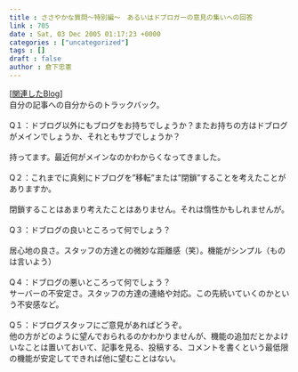 ```yaml
---
title : ささやかな質問～特別編～　あるいはドブロガーの意見の集いへの回答
link : 705
date : Sat, 03 Dec 2005 01:17:23 +0000
categories : ["uncategorized"]
tags : []
draft : false
author : 倉下忠憲
---
```


[<A HREF="http://www.doblog.com/weblog/myblog/6947/2104097#2104097" TARGET="_blank">関連したBlog</A>]<BR>自分の記事への自分からのトラックバック。<BR><BR>Q１：ドブログ以外にもブログをお持ちでしょうか？またお持ちの方はドブログがメインでしょうか、それともサブでしょうか？<BR><BR>持ってます。最近何がメインなのかわからくなってきました。<BR><BR>Q２：これまでに真剣にドブログを”移転”または”閉鎖”することを考えたことがありますか。<BR><BR>閉鎖することはあまり考えたことはありません。それは惰性かもしれませんが。<BR><BR>Q３：ドブログの良いところって何でしょう？<BR><BR>居心地の良さ。スタッフの方達との微妙な距離感（笑）。機能がシンプル（ものは言いよう）<BR><BR>Q４：ドブログの悪いところって何でしょう？<BR>サーバーの不安定さ。スタッフの方達の連絡や対応。この先続いていくのかという不安感など。<BR><BR>Q５：ドブログスタッフにご意見があればどうぞ。<BR>他の方がどのように望んでおられるのかわかりませんが、機能の追加だとかよけいなことは置いておいて、記事を見る、投稿する、コメントを書くという最低限の機能が安定してできれば他に望むことはない。<br><br>
